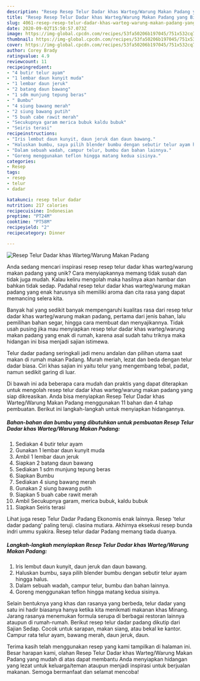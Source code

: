 ```yaml
---
description: "Resep Resep Telur Dadar khas Warteg/Warung Makan Padang yang Bikin Ngiler"
title: "Resep Resep Telur Dadar khas Warteg/Warung Makan Padang yang Bikin Ngiler"
slug: 4061-resep-resep-telur-dadar-khas-warteg-warung-makan-padang-yang-bikin-ngiler
date: 2020-09-02T15:50:57.073Z
image: https://img-global.cpcdn.com/recipes/53fa50206b197045/751x532cq70/resep-telur-dadar-khas-wartegwarung-makan-padang-foto-resep-utama.jpg
thumbnail: https://img-global.cpcdn.com/recipes/53fa50206b197045/751x532cq70/resep-telur-dadar-khas-wartegwarung-makan-padang-foto-resep-utama.jpg
cover: https://img-global.cpcdn.com/recipes/53fa50206b197045/751x532cq70/resep-telur-dadar-khas-wartegwarung-makan-padang-foto-resep-utama.jpg
author: Corey Brady
ratingvalue: 4.9
reviewcount: 11
recipeingredient:
- "4 butir telur ayam"
- "1 lembar daun kunyit muda"
- "1 lembar daun jeruk"
- "2 batang daun bawang"
- "1 sdm munjung tepung beras"
- " Bumbu"
- "4 siung bawang merah"
- "2 siung bawang putih"
- "5 buah cabe rawit merah"
- "Secukupnya garam merica bubuk kaldu bubuk"
- "Seiris terasi"
recipeinstructions:
- "Iris lembut daun kunyit, daun jeruk dan daun bawang."
- "Haluskan bumbu, saya pilih blender bumbu dengan sebutir telur ayam hingga halus."
- "Dalam sebuah wadah, campur telur, bumbu dan bahan lainnya."
- "Goreng menggunakan teflon hingga matang kedua sisinya."
categories:
- Resep
tags:
- resep
- telur
- dadar

katakunci: resep telur dadar 
nutrition: 217 calories
recipecuisine: Indonesian
preptime: "PT24M"
cooktime: "PT58M"
recipeyield: "2"
recipecategory: Dinner

---
```



![Resep Telur Dadar khas Warteg/Warung Makan Padang](https://img-global.cpcdn.com/recipes/53fa50206b197045/751x532cq70/resep-telur-dadar-khas-wartegwarung-makan-padang-foto-resep-utama.jpg)

Anda sedang mencari inspirasi resep resep telur dadar khas warteg/warung makan padang yang unik? Cara menyiapkannya memang tidak susah dan tidak juga mudah. Kalau keliru mengolah maka hasilnya akan hambar dan bahkan tidak sedap. Padahal resep telur dadar khas warteg/warung makan padang yang enak harusnya sih memiliki aroma dan cita rasa yang dapat memancing selera kita.

Banyak hal yang sedikit banyak mempengaruhi kualitas rasa dari resep telur dadar khas warteg/warung makan padang, pertama dari jenis bahan, lalu pemilihan bahan segar, hingga cara membuat dan menyajikannya. Tidak usah pusing jika mau menyiapkan resep telur dadar khas warteg/warung makan padang yang enak di rumah, karena asal sudah tahu triknya maka hidangan ini bisa menjadi sajian istimewa.

Telur dadar padang seringkali jadi menu andalan dan pilihan utama saat makan di rumah makan Padang. Murah meriah, lezat dan beda dengan telur dadar biasa. Ciri khas sajian ini yaitu telur yang mengembang tebal, padat, namun sedikit garing di luar.


Di bawah ini ada beberapa cara mudah dan praktis yang dapat diterapkan untuk mengolah resep telur dadar khas warteg/warung makan padang yang siap dikreasikan. Anda bisa menyiapkan Resep Telur Dadar khas Warteg/Warung Makan Padang menggunakan 11 bahan dan 4 tahap pembuatan. Berikut ini langkah-langkah untuk menyiapkan hidangannya.

<!--inarticleads1-->

##### Bahan-bahan dan bumbu yang dibutuhkan untuk pembuatan Resep Telur Dadar khas Warteg/Warung Makan Padang:

1. Sediakan 4 butir telur ayam
1. Gunakan 1 lembar daun kunyit muda
1. Ambil 1 lembar daun jeruk
1. Siapkan 2 batang daun bawang
1. Sediakan 1 sdm munjung tepung beras
1. Siapkan  Bumbu
1. Sediakan 4 siung bawang merah
1. Gunakan 2 siung bawang putih
1. Siapkan 5 buah cabe rawit merah
1. Ambil Secukupnya garam, merica bubuk, kaldu bubuk
1. Siapkan Seiris terasi


Lihat juga resep Telur Dadar Padang Ekonomis enak lainnya. Resep &#39;telur dadar padang&#39; paling teruji. clasina mutiara. Akhirnya eksekusi resep bunda indri ummu syakira. Resep telur dadar Padang memang tiada duanya. 

<!--inarticleads2-->

##### Langkah-langkah menyiapkan Resep Telur Dadar khas Warteg/Warung Makan Padang:

1. Iris lembut daun kunyit, daun jeruk dan daun bawang.
1. Haluskan bumbu, saya pilih blender bumbu dengan sebutir telur ayam hingga halus.
1. Dalam sebuah wadah, campur telur, bumbu dan bahan lainnya.
1. Goreng menggunakan teflon hingga matang kedua sisinya.


Selain bentuknya yang khas dan rasanya yang berbeda, telur dadar yang satu ini hadir biasanya hanya ketika kita menikmati makanan khas Minang. Jarang rasanya menemukan formula serupa di berbagai restoran lainnya ataupun di rumah-rumah. Berikut resep telur dadar padang dikutip dari Sajian Sedap. Cocok untuk sarapan, makan siang, atau bekal ke kantor. Campur rata telur ayam, bawang merah, daun jeruk, daun. 

Terima kasih telah menggunakan resep yang kami tampilkan di halaman ini. Besar harapan kami, olahan Resep Telur Dadar khas Warteg/Warung Makan Padang yang mudah di atas dapat membantu Anda menyiapkan hidangan yang lezat untuk keluarga/teman ataupun menjadi inspirasi untuk berjualan makanan. Semoga bermanfaat dan selamat mencoba!
